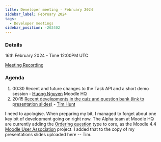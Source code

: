 ```yaml
---
title: Developer meeting - February 2024
sidebar_label: February 2024
tags:
  - Developer meetings
sidebar_position: -202402
---
```


### Details

16th February 2024 - Time 12:00PM UTC

[Meeting Recording](https://moodle.org/mod/bigbluebuttonbn/bbb_view.php?action=play&bn=1&rid=40&rtype=video)

### Agenda

1. 00:30 Recent and future changes to the Task API and a short demo session - [Huong Nguyen](https://moodle.org/user/profile.php?id=2351998) Moodle HQ
2. 20:15 [Recent developments in the quiz and question bank (link to presentation slides)](./_files/2024-02-Tim-presentation.pdf) - [Tim Hunt](https://moodle.org/user/profile.php?id=93821)

I need to apologise. When preparing my bit, I managed to forget about one key bit of development going on right now.
The Alpha team at Moodle HQ are currently adding the [Ordering question](https://moodle.org/plugins/qtype_ordering)
type to core, as the Moodle 4.4 [Moodle User Association](https://moodleassociation.org/) project. I added that to the
copy of my presentations slides uploaded here -- Tim.
